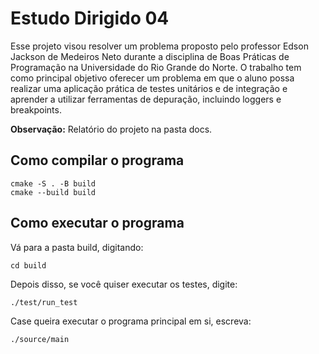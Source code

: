 # Estudo Dirigido 04
Esse projeto visou resolver um problema proposto pelo professor Edson Jackson de Medeiros Neto durante a disciplina de Boas Práticas de Programação na Universidade do Rio Grande do Norte. O trabalho tem como principal objetivo oferecer um problema em que o aluno possa realizar uma aplicação prática de testes unitários e de integração e aprender a utilizar ferramentas de depuração, incluindo loggers e breakpoints.

<b>Observação:</b> Relatório do projeto na pasta docs.

  ## Como compilar o programa

  ```
  cmake -S . -B build
  cmake --build build
  ```

  ## Como executar o programa
  Vá para a pasta build, digitando:
   ```
  cd build
  ```
  Depois disso, se você quiser executar os testes, digite:
  ```
  ./test/run_test
  ```
  Case queira executar o programa principal em si, escreva:
   ```
  ./source/main
  ```